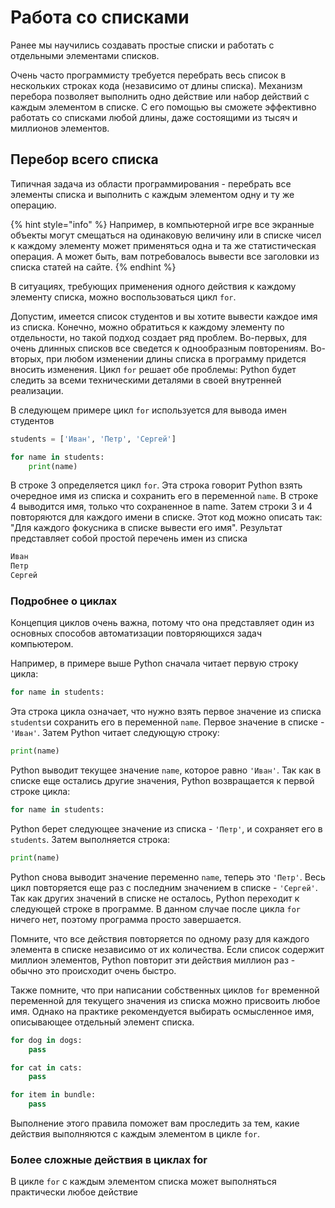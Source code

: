 # Работа со списками

Ранее мы научились создавать простые списки и работать с отдельными элементами списков. 

Очень часто программисту требуется перебрать весь список в нескольких строках кода \(независимо от длины списка\). Механизм перебора позволяет выполнить одно действие или набор действий с каждым элементом в списке. С его помощью вы сможете эффективно работать со списками любой длины, даже состоящими из тысяч и миллионов элементов.

## Перебор всего списка

Типичная задача из области программирования - перебрать все элементы списка и выполнить с каждым элементом одну и ту же операцию.

{% hint style="info" %}
Например, в компьютерной игре все экранные объекты могут смещаться на одинаковую величину или в списке чисел к каждому элементу может применяться одна и та же статистическая операция. А может быть, вам потребовалось вывести все заголовки из списка статей на сайте. 
{% endhint %}

В ситуациях, требующих применения одного действия к каждому элементу списка, можно воспользоваться цикл `for`.

Допустим, имеется список студентов и вы хотите вывести каждое имя из списка. Конечно, можно обратиться к каждому элементу по отдельности, но такой подход создает ряд проблем. Во-первых, для очень длинных списков все сведется к однообразным повторениям. Во-вторых, при любом изменении длины списка в программу придется вносить изменения. Цикл `for` решает обе проблемы: Python будет следить за всеми техническими деталями в своей внутренней реализации.

В следующем примере цикл `for` используется для вывода имен студентов

```python
students = ['Иван', 'Петр', 'Сергей']

for name in students:
    print(name)
```

В строке 3 определяется цикл `for`. Эта строка говорит Python взять очередное имя из списка и сохранить его в переменной `name`. В строке 4 выводится имя, только что сохраненное в name. Затем строки 3 и 4 повторяются для каждого имени в списке. Этот код можно описать так: "Для каждого фокусника в списке вывести его имя". Результат представляет собой простой перечень имен из списка

```python
Иван
Петр
Сергей
```

### Подробнее о циклах

Концепция циклов очень важна, потому что она представляет один из основных способов автоматизации повторяющихся задач компьютером.

Например, в примере выше Python сначала читает первую строку цикла:

```python
for name in students:
```

Эта строка цикла означает, что нужно взять первое значение из списка `students`и сохранить его в переменной `name`. Первое значение в списке - `'Иван'`. Затем Python читает следующую строку:

```python
print(name)
```

Python выводит текущее значение `name`, которое равно `'Иван'`. Так как в списке еще остались другие значения, Python возвращается к первой строке цикла:

```python
for name in students:
```

Python берет следующее значение из списка - `'Петр'`, и сохраняет его в `students`. Затем выполняется строка:

```python
print(name)
```

Python снова выводит значение переменно `name`, теперь это `'Петр'`. Весь цикл повторяется еще раз с последним значением в списке - `'Сергей'`. Так как других значений в списке не осталось, Python переходит к следующей строке в программе. В данном случае после цикла `for` ничего нет, поэтому программа просто завершается.

Помните, что все действия повторяется по одному разу для каждого элемента в списке независимо от их количества. Если список содержит миллион элементов, Python повторит эти действия миллион раз - обычно это происходит очень быстро.

Также помните, что при написании собственных циклов `for` временной переменной для текущего значения из списка можно присвоить любое имя. Однако на практике рекомендуется выбирать осмысленное имя, описывающее отдельный элемент списка.

```python
for dog in dogs:
    pass

for cat in cats:
    pass

for item in bundle:
    pass
```

Выполнение этого правила поможет вам проследить за тем, какие действия выполняются с каждым элементом в цикле `for`.

### Более сложные действия в циклах for

В цикле `for` с каждым элементом списка может выполняться практически любое действие

